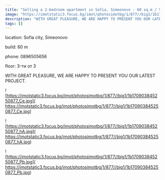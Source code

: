 ```yaml
---
title: "Selling a 2-bedroom apartment in Sofia, Simeonovo - 60 sq.m / 90000 EUR "
image: "https://imotstatic3.focus.bg/imot/photosimotbg/1/877//big1/1b170903845250877_ol.jpg"
description: "WITH GREAT PLEASURE, WE ARE HAPPY TO PRESENT YOU OUR LATEST PROJECT."
tags: []
---
```


location: Sofia city, Simeonovo

build: 60 m

phone: 0896505656

floor: 3-ти от 3

WITH GREAT PLEASURE, WE ARE HAPPY TO PRESENT YOU OUR LATEST PROJECT.


![https://imotstatic3.focus.bg/imot/photosimotbg/1/877//big1/1b170903845250877_Ce.jpg]( https://imotstatic3.focus.bg/imot/photosimotbg/1/877//big1/1b170903845250877_Ce.jpg)


![https://imotstatic3.focus.bg/imot/photosimotbg/1/877//big1/1b170903845250877_hA.jpg]( https://imotstatic3.focus.bg/imot/photosimotbg/1/877//big1/1b170903845250877_hA.jpg)


![https://imotstatic3.focus.bg/imot/photosimotbg/1/877//big1/1b170903845250877_Pb.jpg]( https://imotstatic3.focus.bg/imot/photosimotbg/1/877//big1/1b170903845250877_Pb.jpg)



